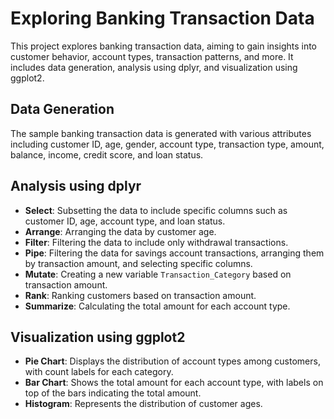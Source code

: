 # Exploring Banking Transaction Data

This project explores banking transaction data, aiming to gain insights into customer behavior, account types, transaction patterns, and more. It includes data generation, analysis using dplyr, and visualization using ggplot2.

## Data Generation

The sample banking transaction data is generated with various attributes including customer ID, age, gender, account type, transaction type, amount, balance, income, credit score, and loan status.

## Analysis using dplyr

- **Select**: Subsetting the data to include specific columns such as customer ID, age, account type, and loan status.
- **Arrange**: Arranging the data by customer age.
- **Filter**: Filtering the data to include only withdrawal transactions.
- **Pipe**: Filtering the data for savings account transactions, arranging them by transaction amount, and selecting specific columns.
- **Mutate**: Creating a new variable `Transaction_Category` based on transaction amount.
- **Rank**: Ranking customers based on transaction amount.
- **Summarize**: Calculating the total amount for each account type.

## Visualization using ggplot2

- **Pie Chart**: Displays the distribution of account types among customers, with count labels for each category.
- **Bar Chart**: Shows the total amount for each account type, with labels on top of the bars indicating the total amount.
- **Histogram**: Represents the distribution of customer ages.
